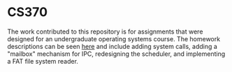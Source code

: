 # CS370
The work contributed to this repository is for assignments that were designed for an undergraduate operating systems course.
The homework descriptions can be seen [here](https://www.cs.drexel.edu/~wmm24/cs370_su15/project.html) and include adding
system calls, adding a "mailbox" mechanism for IPC, redesigning the scheduler, and implementing a FAT file system reader.
